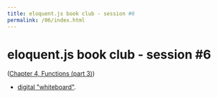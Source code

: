 ```yaml
---
title: eloquent.js book club - session #6
permalink: /06/index.html
---
```


# eloquent.js book club - session #6

([Chapter 4, Functions (part 3)](http://eloquentjavascript.net/03_functions.html#h_TcUD2vzyMe))

- [digital "whiteboard"](http://pad.papill0n.org/p/eloquentjs?noColors=true&useMonospaceFont=true).


